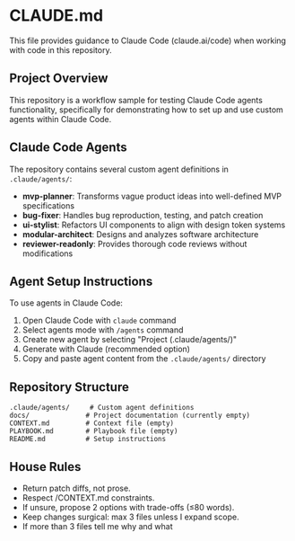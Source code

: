 # CLAUDE.md

This file provides guidance to Claude Code (claude.ai/code) when working with code in this repository.

## Project Overview

This repository is a workflow sample for testing Claude Code agents functionality, specifically for demonstrating how to set up and use custom agents within Claude Code.

## Claude Code Agents

The repository contains several custom agent definitions in `.claude/agents/`:
- **mvp-planner**: Transforms vague product ideas into well-defined MVP specifications
- **bug-fixer**: Handles bug reproduction, testing, and patch creation
- **ui-stylist**: Refactors UI components to align with design token systems
- **modular-architect**: Designs and analyzes software architecture
- **reviewer-readonly**: Provides thorough code reviews without modifications

## Agent Setup Instructions

To use agents in Claude Code:
1. Open Claude Code with `claude` command
2. Select agents mode with `/agents` command
3. Create new agent by selecting "Project (.claude/agents/)"
4. Generate with Claude (recommended option)
5. Copy and paste agent content from the `.claude/agents/` directory

## Repository Structure

```
.claude/agents/     # Custom agent definitions
docs/              # Project documentation (currently empty)
CONTEXT.md         # Context file (empty)
PLAYBOOK.md        # Playbook file (empty)
README.md          # Setup instructions
```

## House Rules

- Return patch diffs, not prose.
- Respect /CONTEXT.md constraints.
- If unsure, propose 2 options with trade-offs (≤80 words).
- Keep changes surgical: max 3 files unless I expand scope.
- If more than 3 files tell me why and what